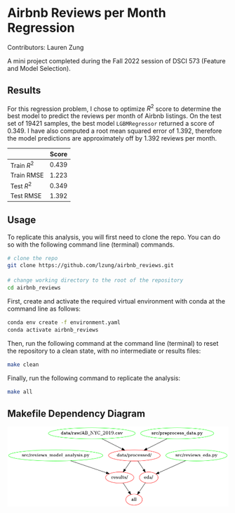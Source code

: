 # Airbnb Reviews per Month Regression

Contributors: Lauren Zung

A mini project completed during the Fall 2022 session of DSCI 573 (Feature and Model Selection).

## Results

For this regression problem, I chose to optimize $R^2$ score to determine the best model to predict the reviews per month of Airbnb listings. On the test set of 19421 samples, the best model `LGBMRegressor` returned a score of 0.349. I have also computed a root mean squared error of 1.392, therefore the model predictions are approximately off by 1.392 reviews per month.

||Score|
|-|----|
|Train $R^2$|0.439|
|Train RMSE|1.223|
|Test $R^2$|0.349|
|Test RMSE|1.392|

## Usage

To replicate this analysis, you will first need to clone the repo.  You can do so with the following command line (terminal) commands.

```bash
# clone the repo
git clone https://github.com/lzung/airbnb_reviews.git

# change working directory to the root of the repository
cd airbnb_reviews
```

First, create and activate the required virtual environment with conda at the command line as follows:

```bash
conda env create -f environment.yaml
conda activate airbnb_reviews
```

Then, run the following command at the command line (terminal) to reset the repository to a clean state, with no intermediate or results files:


```bash
make clean
```

Finally, run the following command to replicate the analysis:

```bash
make all
```

## Makefile Dependency Diagram
![Makefile](Makefile.png)
